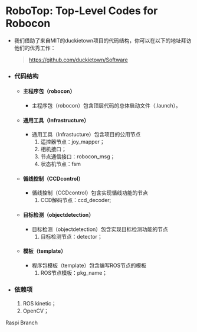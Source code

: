 # RoboTop: Top-Level Codes for Robocon

* 我们借助了来自MIT的duckietown项目的代码结构，你可以在以下的地址拜访他们的优秀工作：
  > https://github.com/duckietown/Software
  
* ### 代码结构

  * #### 主程序包（robocon）
  
    * 主程序包（robocon）包含顶层代码的总体启动文件（.launch）。
    
  * #### 通用工具（Infrastructure）
  
    * 通用工具（Infrastucture）包含项目的公用节点
      1. 遥控器节点：joy_mapper；
      2. 相机接口；
      3. 节点通信接口：robocon_msg；
      4. 状态机节点：fsm

  *  #### 循线控制（CCDcontrol）
  
     * 循线控制（CCDcontrol）包含实现循线功能的节点
       1. CCD解码节点：ccd_decoder;
 
  * #### 目标检测（objectdetection）
  
    * 目标检测（objectdetection）包含实现目标检测功能的节点
      1. 目标检测节点：detector；
  
  * #### 模板（template）
  
    * 程序包模板（template）包含编写ROS节点的模板
      1. ROS节点模板：pkg_name；
      
* ### 依赖项

  1. ROS kinetic；
  2. OpenCV；

Raspi Branch
